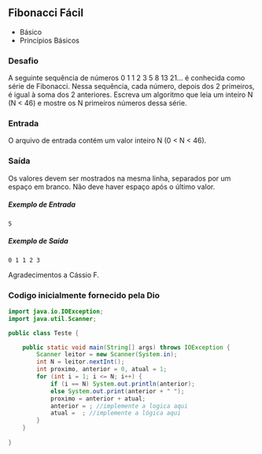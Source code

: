 ## Fibonacci Fácil
* Básico
* Princípios Básicos

### Desafio
A seguinte sequência de números 0 1 1 2 3 5 8 13 21... é conhecida como série de Fibonacci. Nessa sequência, cada número, depois dos 2 primeiros, é igual à soma dos 2 anteriores. Escreva um algoritmo que leia um inteiro N (N < 46) e mostre os N primeiros números dessa série.

### Entrada
O arquivo de entrada contém um valor inteiro N (0 < N < 46).

### Saída
Os valores devem ser mostrados na mesma linha, separados por um espaço em branco. Não deve haver espaço após o último valor.


##### Exemplo de Entrada	
~~~~
5
~~~~
##### Exemplo de Saída
~~~~
0 1 1 2 3
~~~~
Agradecimentos a Cássio F.

### Codigo inicialmente fornecido pela Dio

```java
import java.io.IOException;
import java.util.Scanner;

public class Teste {

    public static void main(String[] args) throws IOException {
        Scanner leitor = new Scanner(System.in);
        int N = leitor.nextInt();
        int proximo, anterior = 0, atual = 1;
        for (int i = 1; i <= N; i++) {
        	if (i == N) System.out.println(anterior);
        	else System.out.print(anterior + " ");
        	proximo = anterior + atual;
        	anterior = ; //implemente a logica aqui
        	atual =  ; //implemente a lógica aqui
        }
    }
	
}
````
